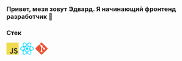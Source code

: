 ### Привет, мезя зовут Эдвард. Я начинающий фронтенд разработчик 👋

### Стек
<img src='icons/javascript.png'> <img src='icons/react.png'> <img src='icons/git.png'>

